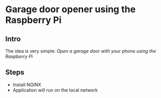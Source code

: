 # Garage door opener using the Raspberry Pi

## Intro
The idea is very simple: _Open a garage door with your phone using the Raspberry Pi_

## Steps
- Install NGINX
- Application will run on the local network
